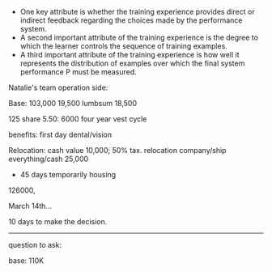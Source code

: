 
* One key attribute is whether the training experience provides direct or indirect feedback regarding the choices made by the performance system.
* A second important attribute of the training experience is the degree to which the learner controls the sequence of training examples.
* A third important attribute of the training experience is how well it represents the distribution of examples over which the final system performance P must be measured.



Natalie's team operation side:

Base: 103,000
19,500 lumbsum
18,500

125 share 5.50: 6000 four year vest cycle

benefits: first day dental/vision

Relocation: cash value 10,000; 50% tax. relocation company/ship everything/cash 25,000
- 45 days temporarily housing

126000,


March 14th...

10 days to make the decision.

-----

question to ask:

base: 110K